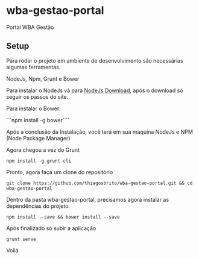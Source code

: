 # wba-gestao-portal
Portal WBA Gestão

## Setup
Para rodar o projeto em ambiente de desenvolvimento são necessárias algumas ferramentas.

NodeJs, Npm, Grunt e Bower

Para instalar o NodeJs vá para [NodeJs Download](https://nodejs.org/en/download/), após o download só seguir os passos do site.

Para instalar o Bower:

```npm install -g bower````

Após a conclusão da Instalação, você terá em sua maquina NodeJs e NPM (Node Package Manager)

Agora chegou a vez do Grunt

```npm install -g grunt-cli```

Pronto, agora faça um clone do repositório

```git clone https://github.com/thiagosbrito/wba-gestao-portal.git && cd wba-gestao-portal```

Dentro da pasta wba-gestao-portal, precisamos agora instalar as dependências do projeto.

```npm install --save && bower install --save```

Após finalizado só subir a aplicação

```grunt serve```

Voilá

